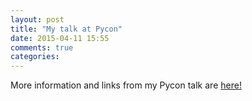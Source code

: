 ```yaml
---
layout: post
title: "My talk at Pycon"
date: 2015-04-11 15:55
comments: true
categories: 
---
```


More information and links from my Pycon talk are [here!](/talks/asking-helping)
